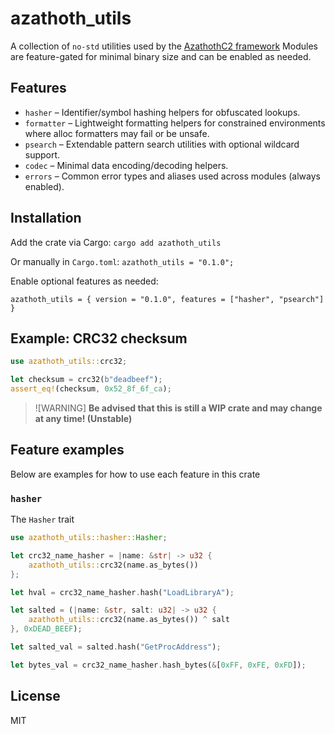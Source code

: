 # azathoth_utils

A collection of `no-std` utilities used by the [AzathothC2 framework](https://github.com/AzathothC2/)
Modules are feature-gated for minimal binary size and can be enabled as needed.

## Features

* `hasher` – Identifier/symbol hashing helpers for obfuscated lookups.
* `formatter` – Lightweight formatting helpers for constrained environments where alloc formatters may fail or be unsafe.
* `psearch` – Extendable pattern search utilities with optional wildcard support.
* `codec` – Minimal data encoding/decoding helpers.
* `errors` – Common error types and aliases used across modules (always enabled).

## Installation

Add the crate via Cargo:
```cargo add azathoth_utils```

Or manually in `Cargo.toml`: ```azathoth_utils = "0.1.0";```

Enable optional features as needed:
```
azathoth_utils = { version = "0.1.0", features = ["hasher", "psearch"] }
```

## Example: CRC32 checksum

```rust
use azathoth_utils::crc32;

let checksum = crc32(b"deadbeef");
assert_eq!(checksum, 0x52_8f_6f_ca);
```

>![WARNING]
> **Be advised that this is still a WIP crate and may change at any time! (Unstable)**


## Feature examples
Below are examples for how to use each feature in this crate

### `hasher`
The `Hasher` trait  
```rust
use azathoth_utils::hasher::Hasher;

let crc32_name_hasher = |name: &str| -> u32 {
    azathoth_utils::crc32(name.as_bytes())
};

let hval = crc32_name_hasher.hash("LoadLibraryA");

let salted = (|name: &str, salt: u32| -> u32 {
    azathoth_utils::crc32(name.as_bytes()) ^ salt
}, 0xDEAD_BEEF);

let salted_val = salted.hash("GetProcAddress");

let bytes_val = crc32_name_hasher.hash_bytes(&[0xFF, 0xFE, 0xFD]);
```


## License
MIT